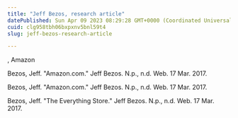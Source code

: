 ```yaml
---
title: "Jeff Bezos, research article"
datePublished: Sun Apr 09 2023 08:29:28 GMT+0000 (Coordinated Universal Time)
cuid: clg958tbh06bxpxnv5bnl59t4
slug: jeff-bezos-research-article

---
```


, Amazon

Bezos, Jeff. "Amazon.com." Jeff Bezos. N.p., n.d. Web. 17 Mar. 2017.

Bezos, Jeff. "Amazon.com." Jeff Bezos. N.p., n.d. Web. 17 Mar. 2017.

Bezos, Jeff. "The Everything Store." Jeff Bezos. N.p., n.d. Web. 17 Mar. 2017.